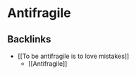 # Antifragile
## Backlinks
* [[To be antifragile is to love mistakes]]
	* [[Antifragile]]

<!-- #evergreen -->

<!-- {BearID:4688FEAA-550E-40D7-806D-42ED2E97B062} -->
